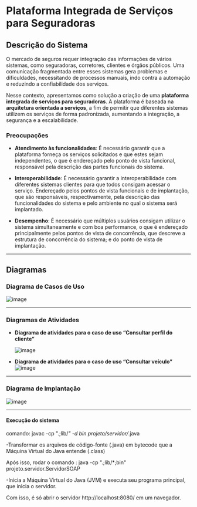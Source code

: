 # Plataforma Integrada de Serviços para Seguradoras

## Descrição do Sistema

O mercado de seguros requer integração das informações de vários sistemas, como seguradoras, corretores, clientes e órgãos públicos. Uma comunicação fragmentada entre esses sistemas gera problemas e dificuldades, necessitando de processos manuais, indo contra a automação e reduzindo a confiabilidade dos serviços.

Nesse contexto, apresentamos como solução a criação de uma **plataforma integrada de serviços para seguradoras**. A plataforma é baseada na **arquitetura orientada a serviços**, a fim de permitir que diferentes sistemas utilizem os serviços de forma padronizada, aumentando a integração, a segurança e a escalabilidade.

### Preocupações

- **Atendimento às funcionalidades**: É necessário garantir que a plataforma forneça os serviços solicitados e que estes sejam independentes, o que é endereçado pelo ponto de vista funcional, responsável pela descrição das partes funcionais do sistema.

- **Interoperabilidade**: É necessário garantir a interoperabilidade com diferentes sistemas clientes para que todos consigam acessar o serviço. Endereçado pelos pontos de vista funcionais e de implantação, que são responsáveis, respectivamente, pela descrição das funcionalidades do sistema e pelo ambiente no qual o sistema será implantado.

- **Desempenho**: É necessário que múltiplos usuários consigam utilizar o sistema simultaneamente e com boa performance, o que é endereçado principalmente pelos pontos de vista de concorrência, que descreve a estrutura de concorrência do sistema; e do ponto de vista de implantação.

---

## Diagramas

### Diagrama de Casos de Uso
![image](https://github.com/user-attachments/assets/a8e71672-97f3-4c81-bdda-9f0ab1e21dcb)


---

### Diagramas de Atividades

- **Diagrama de atividades para o caso de uso “Consultar perfil do cliente”**
  
  ![image](https://github.com/user-attachments/assets/736908e7-639f-4b8e-8727-6a6fd5609257)



- **Diagrama de atividades para o caso de uso “Consultar veículo”**
 ![image](https://github.com/user-attachments/assets/10cfa725-7ef3-4ddc-abf6-13e9c5e66cba)
 


---

### Diagrama de Implantação
  ![image](https://github.com/user-attachments/assets/b2f25450-39df-447d-bff4-7a343640aedb)



---

#### Execução do sistema

  comando: javac -cp ".;lib/*" -d bin projeto/servidor/*.java

  -Transformar os arquivos de código-fonte (.java) em bytecode que a Máquina Virtual do Java entende (.class)

  Após isso, rodar o comando : java -cp ".;lib/*;bin" projeto.servidor.ServidorSOAP

  -Inicia a Máquina Virtual do Java (JVM) e executa seu programa principal, que inicia o servidor.

  Com isso, é só abrir o servidor http://localhost:8080/ em um navegador.


